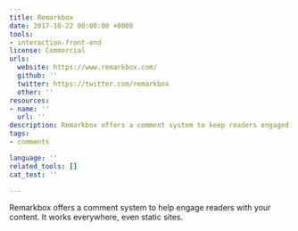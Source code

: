 ```yaml
---
title: Remarkbox
date: 2017-10-22 00:00:00 +0000
tools:
- interaction-front-end
license: Commercial
urls:
  website: https://www.remarkbox.com/
  github: ''
  twitter: https://twitter.com/remarkbox
  other: ''
resources:
- name: ''
  url: ''
description: Remarkbox offers a comment system to keep readers engaged with your content.
tags:
- comments

language: ''
related_tools: []
cat_test: ''

---
```

Remarkbox offers a comment system to help engage readers with your content. It works everywhere, even static sites.
